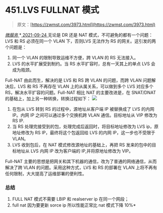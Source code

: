 <!--yml
category: 未分类
date: 0001-01-01 00:00:00
--->

# 451.LVS FULLNAT 模式

> 原文：[https://zwmst.com/3973.html](https://zwmst.com/3973.html)

   [ *微服务* ](https://zwmst.com/%e5%be%ae%e6%9c%8d%e5%8a%a1)*[ <time datetime="2021-09-25T01:35:50+08:00"> 2021-09-24 </time> ](https://zwmst.com/3973.html)  无论是 DR 还是 NAT 模式，不可避免的都有一个问题：LVS 和 RS 必须在同一个 VLAN 下，否则LVS 无法作为 RS 的网关。这引发的两个问题是：

1.  同一个 VLAN 的限制导致运维不方便，跨 VLAN 的 RS 无法接入。
2.  LVS 的水平扩展受到制约。当 RS 水平扩容时，总有一天其上的单点 LVS 会成为瓶颈。

Full-NAT 由此而生，解决的是 LVS 和 RS 跨 VLAN 的问题，而跨 VLAN 问题解决后，LVS 和 RS 不再存在 VLAN 上的从属关系，可以做到多个 LVS 对应多个 RS，解决水平扩容的问题。Full-NAT 相比 NAT 的主要改进是，在 SNAT/DNAT 的基础上，加上另一种转换，转换过程如下：
![](img/4a3f767950b84b7f027474308df43593.png)

1.  在包从 LVS 转到 RS 的过程中，源地址从客户端 IP 被替换成了 LVS 的内网 IP。内网 IP 之间可以通过多个交换机跨 VLAN 通信。目标地址从 VIP 修改为 RS IP.
2.  当 RS 处理完接受到的包，处理完成后返回时，将目标地址修改为 LVS ip，原地址修改为 RS IP，最终将这个包返回给 LVS 的内网 IP，这一步也不受限于 VLAN。
3.  LVS 收到包后，在 NAT 模式修改源地址的基础上，再把 RS 发来的包中的目标地址从 LVS 内网 IP 改为客户端的 IP,并将原地址修改为 VIP。

Full-NAT 主要的思想是把网关和其下机器的通信，改为了普通的网络通信，从而解决了跨 VLAN 的问题。采用这种方式，LVS 和 RS 的部署在 VLAN 上将不再有任何限制，大大提高了运维部署的便利性。

### 总结

1.  FULL NAT 模式不需要 LBIP 和 realserver ip 在同一个网段；
2.  full nat 因为要更新 sorce ip 所以性能正常比 nat 模式下降 10%*